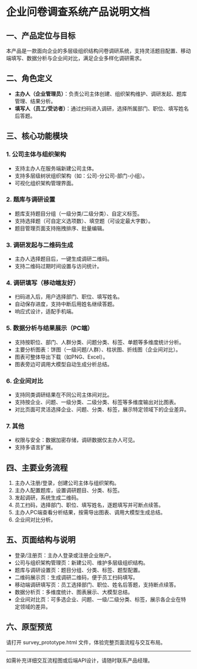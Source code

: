 # 企业问卷调查系统产品说明文档

## 一、产品定位与目标
本产品是一款面向企业的多层级组织结构问卷调研系统，支持灵活题目配置、移动端填写、数据分析与企业间对比，满足企业多样化调研需求。

## 二、角色定义
- **主办人（企业管理员）**：负责公司主体创建、组织架构维护、调研发起、题库管理、结果分析。
- **填写人（员工/受访者）**：通过扫码进入调研，选择所属部门、职位、填写姓名后答题。

## 三、核心功能模块

### 1. 公司主体与组织架构
- 支持主办人在服务端新建公司主体。
- 支持多层级树状组织架构（如：公司-分公司-部门-小组）。
- 可视化组织架构管理界面。

### 2. 题库与调研设置
- 题库支持题目分组（一级分类/二级分类）、自定义标签。
- 支持选择题（可自定义选项数）、填空题（可设定最大字数）。
- 题目管理页面支持拖拽排序、批量编辑。

### 3. 调研发起与二维码生成
- 主办人选择题目后，一键生成调研二维码。
- 支持二维码过期时间设置与访问统计。

### 4. 调研填写（移动端友好）
- 扫码进入后，用户选择部门、职位、填写姓名。
- 自动保存进度，支持中断后用姓名继续答题。
- 响应式设计，适配手机端。

### 5. 数据分析与结果展示（PC端）
- 支持按职位、部门、人群分类、问题分类、标签、单题等多维度统计分析。
- 主要分析图表：饼图（一级问题/人群）、柱状图、折线图（企业间对比）。
- 图表可整体导出下载（如PNG、Excel）。
- 图表旁边可调用大模型自动生成分析总结。

### 6. 企业间对比
- 支持同类调研结果在不同公司主体间对比。
- 支持按企业、问题、一级分类、二级分类、标签等多维度输出对比图表。
- 对比页面可灵活选择企业、问题、分类、标签，展示特定领域下的企业差异。

### 7. 其他
- 权限与安全：数据加密存储，调研数据仅主办人可见。
- 支持多语言扩展。

## 四、主要业务流程
1. 主办人注册/登录，创建公司主体与组织架构。
2. 主办人配置题库，设置调研题目、分类、标签。
3. 发起调研，系统生成二维码。
4. 员工扫码，选择部门、职位、填写姓名，逐题填写并可断点续答。
5. 主办人PC端查看分析结果，按需导出图表、调用大模型生成总结。
6. 企业间对比分析。

## 五、页面结构与说明

- 登录/注册页：主办人登录或注册企业账户。
- 公司与组织架构管理页：新建公司、维护多层级组织结构。
- 题库与调研设置页：题目分组、分类、标签、题型配置。
- 二维码展示页：生成调研二维码，便于员工扫码填写。
- 移动端调研填写页：员工选择部门、职位、姓名后答题，支持断点续答。
- 数据分析页：多维度统计、图表展示、大模型总结。
- 企业间对比页：可多选企业、问题、一级/二级分类、标签，展示各企业在特定领域的差异。

## 六、原型预览
请打开 survey_prototype.html 文件，体验完整页面流程与交互布局。

---
如需补充详细交互流程图或后端API设计，请随时联系产品经理。
